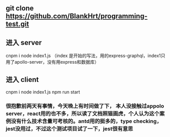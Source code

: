 ## git clone https://github.com/BlankHrt/programming-test.git

## 进入 server 
cnpm i
node index1.js
（index 是开始的写法，用的express-graphql，index1只用了apollo-server，没有用express和数据库）
## 进入 client  
cnpm i
node index1.js
npm run start

### 很抱歉前两天有事情，今天晚上有时间做了下， 本人没接触过appolo server，react用的也不多，所以读了文档照猫画虎，个人认为这个案例没有什么技术含量可考核的。antd用的挺多的，type checking，jest没用过，不过这个测试项目试了一下，jest很有意思